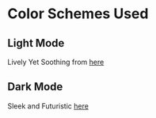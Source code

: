 # Color Schemes Used
## Light Mode
Lively Yet Soothing from [here](https://visme.co/blog/website-color-schemes/)
## Dark Mode
Sleek and Futuristic [here](https://visme.co/blog/website-color-schemes/)
